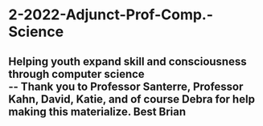 # 2-2022-Adjunct-Prof-Comp.-Science
Helping youth expand skill and consciousness through computer science  
-- Thank you to Professor Santerre, Professor Kahn, David, Katie, and of course Debra for help making this materialize. Best Brian  
-
